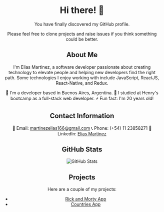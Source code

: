 <div align="center">

# Hi there! 👋

You have finally discovered my GitHub profile. 

Please feel free to clone projects and raise issues if you think something could be better.

</div>

<div align="center">

## About Me

I'm Elias Martinez, a software developer passionate about creating technology to elevate people and helping new developers find the right path. Some technologies I enjoy working with include JavaScript, ReactJS, React-Native, and Redux.

 🔭 I'm a developer based in Buenos Aires, Argentina.
 🌱 I studied at Henry's bootcamp as a full-stack web developer.
 ⚡ Fun fact: I'm 20 years old!

</div>

<div align="center">

## Contact Information

 📧 Email: martinezelias166@gmail.com
 📞 Phone: (+54) 11 23858271
 💼 LinkedIn: [Elias Martinez](https://www.linkedin.com/in/elias-martinez-040980246/)

</div>

<div align="center">

## GitHub Stats

![GitHub Stats](https://github-readme-stats.vercel.app/api?username=xliazzz&show_icons=true)

</div>

<div align="center">

## Projects

Here are a couple of my projects:

- [Rick and Morty App](https://rickandmorty-xliazzz.vercel.app/)
- [Countries App](https://pi-countries-front-phi.vercel.app/)

</div>
